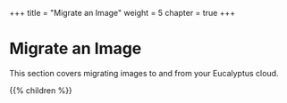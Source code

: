 +++
title = "Migrate an Image"
weight = 5
chapter = true
+++


# Migrate an Image
This section covers migrating images to and from your Eucalyptus cloud.

{{% children %}}
